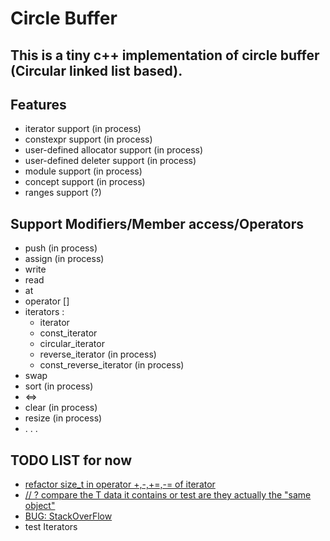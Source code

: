 # Circle Buffer

## This is a tiny c++ implementation of circle buffer (Circular linked list based).

## Features

- iterator support (in process)
- constexpr support (in process)
- user-defined allocator support (in process)
- user-defined deleter support (in process)
- module support (in process)
- concept support (in process)
- ranges support (?)

## Support Modifiers/Member access/Operators

* push (in process)
* assign (in process)
* write
* read
* at
* operator []
* iterators :
  * iterator
  * const_iterator
  * circular_iterator
  * reverse_iterator (in process)
  * const_reverse_iterator (in process)
* swap
* sort (in process)
* <=>
* clear (in process)
* resize (in process)
* . . .

## TODO LIST for now

* [refactor size_t in operator +,-,+=,-= of iterator](https://github.com/Equationzhao/circle_buffer/blob/9699238615541f67483564f8ed3f7383c842c7bb/circular_buffer.h#L35)
* [// ? compare the T data it contains or  test  are they actually the "same object"](https://github.com/Equationzhao/circle_buffer/blob/9699238615541f67483564f8ed3f7383c842c7bb/circular_buffer.h#L85-L87)
* [BUG: StackOverFlow](https://github.com/Equationzhao/circle_buffer/blob/9699238615541f67483564f8ed3f7383c842c7bb/circular_buffer.h#L224)
* test Iterators 
